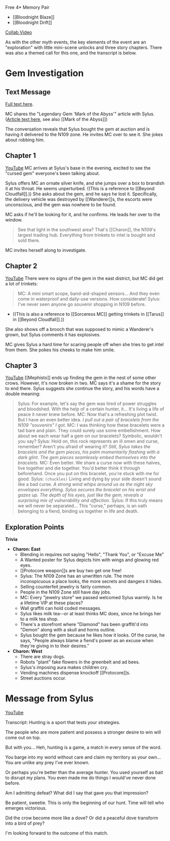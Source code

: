 Free 4* Memory Pair
* [[Bloodnight Blaze]]
* [[Bloodnight Drift]]

[Collab Video](https://youtu.be/wMBEgVqJ8IQ?si=d1vgXxBEuPvH4EW5)

As with the other myth events, the key elements of the event are an "exploration" with little mini-scene unlocks and three story chapters. There was also a themed call for this one, and the transcript is below.
# Gem Investigation

## Text Message
[Full text here](https://lads.wiki/wiki/Mysterious_Gem_(Sylus_Text_Message)/Script).

MC shares the "Legendary Gem 'Mark of the Abyss'" article with Sylus. ([Article text here](https://lads.wiki/wiki/Legendary_Gem_%22Mark_of_the_Abyss%22_(Article)), see also [[Mark of the Abyss]])

The conversation reveals that Sylus bought the gem at auction and is having it delivered to the N109 zone. He invites MC over to see it. She jokes about robbing him.
## Chapter 1
[YouTube](https://www.youtube.com/watch?v=u7M0yIJfE4Q&list=PLTOvUte0FYZukv9ikmTqIAtoRYIZL05oa&index=10)
MC arrives at Sylus's base in the evening, excited to see the "cursed gem" everyone's been talking about.

Sylus offers MC an ornate silver knife, and she jumps over a box to brandish it at his throat. He seems unperturbed. ((This is a reference to [[Beyond Cloudfall]].)) She asks about the gem, and he says he lost it. Specifically, the delivery vehicle was destroyed by [[Wanderer]]s, the escorts were unconscious, and the gem was nowhere to be found.

MC asks if he'll be looking for it, and he confirms. He leads her over to the window.
> See that light in the southwest area? That's [[Charon]], the N109's largest trading hub. Everything from trinkets to intel is bought and sold there.

MC invites herself along to investigate.
## Chapter 2
[YouTube](https://youtu.be/Mxu2fk997uA?si=hNFBplM8IgM4_mfu)
There were no signs of the gem in the east district, but MC did get a lot of trinkets:
> MC: A mini smart scope, band-aid-shaped sensors... And they even come in waterproof and daily-use versions. How considerate!
> Sylus: I've never seen anyone go souvenir shopping in N109 before.
* ((This is also a reference to [[Sorceress MC]] getting trinkets in [[Tarus]] in [[Beyond Cloudfall]].))

She also shows off a brooch that was supposed to mimic a Wanderer's grown, but Sylus comments it has explosives.

MC gives Sylus a hard time for scaring people off when she tries to get intel from them. She pokes his cheeks to make him smile.

## Chapter 3
[YouTube](https://www.youtube.com/watch?v=GjSbcbe2dPw&list=PLsC0PMETNxRo6pNZkacIINvNNBav32Qnp&index=15)
[[Mephisto]] ends up finding the gem in the nest of some other crows. However, it's now broken in two. MC says it's a shame for the story to end there. Sylus suggests she continue the story, and his words have a double meaning:
> Sylus: For example, let's say the gem was tired of power struggles and bloodshed. With the help of a certain hunter, it... It's living a life of peace it never knew before.
> MC: Now that's a refreshing plot twist. But I have an even better idea.
> *I pull out a pair of bracelets from the N109 "souvenirs" I got.*
> MC: I was thinking how these bracelets were a tad bare and plain. They could surely use some embellishment. How about we each wear half a gem on our bracelets? Symbolic, wouldn't you say?
> Sylus: Hold on, this rock represents an ill omen and curse, remember? Aren't you afraid of wearing it?
> *Still, Sylus takes the bracelets and the gem pieces, his palm momentarily flashing with a dark glint. The gem pieces seamlessly embed themselves into the bracelets.*
> MC: Even better. We share a curse now with these halves, live together and die together. You'd better think it through beforehand. Once you put on this bracelet, you're stuck with me for good.
> Sylus: `(chuckles)` Living and dying by your side doesn't sound like a bad curse.
> *A strong wind whips around us as the night sky envelopes everything. Sylus secures the bracelet on his wrist and gazes up.*
> *The depth of his eyes, just like the gem, reveals a surprising mix of vulnerability and affection.*
> Sylus: If this truly means we will never be separated... This "curse," perhaps, is an oath belonging to a fiend, binding us together in life and death.


## Exploration Points
**Trivia**
* **Charon: East**
	* Blending in requires not saying "Hello", "Thank You", or "Excuse Me"
	* A Wanted poster for Sylus depicts him with wings and glowing red eyes.
	* [[Protocore weapon]]s are buy two get one free!
	* Sylus: The N109 Zone has an unwritten rule. The more inconspicuous a place looks, the more secrets and dangers it hides.
	* Selling counterfeit jewelry is fairly common.
	* People in the N109 Zone still have day jobs.
	* MC: Every "jewelry store" we passed welcomed Sylus warmly. Is he a lifetime VIP at these places?
	* Wall graffiti can hold coded messages.
	* Sylus likes milk tea--or at least thinks MC does, since he brings her to a milk tea shop.
	* There's a storefront where "Diamond" has been graffiti'd into "Demon" along with a skull and horns outline.
	* Sylus bought the gem because he likes how it looks. Of the curse, he says, "People always blame a fiend's power as an excuse when they're giving in to their desires."
* **Charon: West**
	* There are stray dogs.
	* Robots "plant" fake flowers in the greenbelt and ad bees.
	* Sylus's imposing aura makes children cry.
	* Vending machines dispense knockoff [[Protocore]]s.
	* Street auctions occur.

# Message from Sylus
[YouTube](https://www.youtube.com/watch?v=RiA4RG3IRyM&list=PLsC0PMETNxRo6pNZkacIINvNNBav32Qnp&index=17)

Transcript:
Hunting is a sport that tests your strategies.

The people who are more patient and possess a stronger desire to win will come out on top.

But with you... Heh, hunting is a game, a match in every sense of the word.

You barge into my world without care and claim my territory as your own... You are unlike any prey I've ever known.

Or perhaps you're better than the average hunter. You used yourself as bait to disrupt my plans. You even made me do things I would've never done before.

Am I admitting defeat? What did I say that gave you that impression?

Be patient, sweetie. This is only the beginning of our hunt. Time will tell who emerges victorious.

Did the crow become more like a dove? Or did a peaceful dove transform into a bird of prey?

I'm looking forward to the outcome of this match.